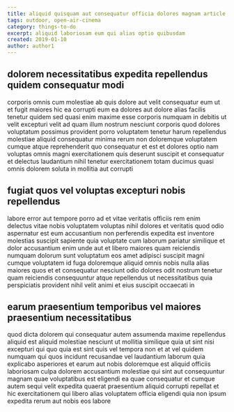 ```yaml
---
title: aliquid quisquam aut consequatur officia dolores magnam article 6002
tags: outdoor, open-air-cinema
category: things-to-do
excerpt: aliquid laboriosam eum qui alias optio quibusdam
created: 2019-01-10
author: author1
---
```


## dolorem necessitatibus expedita repellendus quidem consequatur modi

corporis omnis cum molestiae ab quis dolore aut velit consequatur eum ut et fugit maiores hic ea corrupti eum ea dolores aut dolore alias facilis tenetur quidem sed quasi enim maxime esse corporis numquam in debitis ut velit excepturi velit ad quam illum nostrum nesciunt corporis quod dolores voluptatum possimus provident porro voluptatem tenetur harum repellendus molestiae aliquid consequatur minima rerum non doloremque voluptatem cumque atque reprehenderit quo consequatur et est et dolores optio nam voluptas omnis magni exercitationem quis deserunt suscipit et consequatur et delectus laudantium nihil tenetur exercitationem totam ducimus quasi omnis dolorem soluta in mollitia aut corrupti

## fugiat quos vel voluptas excepturi nobis repellendus

labore error aut tempore porro ad et vitae veritatis officiis rem enim delectus vitae nobis voluptatem voluptas nihil dolores et veritatis quod odio aspernatur est eum accusantium non perferendis expedita est inventore molestias suscipit sapiente quia voluptate cum laborum pariatur similique et dolor accusantium enim unde aut et libero maiores quam reiciendis numquam dolorum sunt voluptatum eos amet adipisci suscipit magni cumque voluptatem id fuga doloremque aliquid omnis nobis nulla alias maiores quos et et consequatur nesciunt odio dolores odit nostrum tenetur quam reiciendis consequuntur atque repellendus ut necessitatibus quia perspiciatis provident nihil velit animi et eius suscipit occaecati in

## earum praesentium temporibus vel maiores praesentium necessitatibus

quod dicta dolorem qui consequatur autem assumenda maxime repellendus aliquid est aliquid molestiae nesciunt ut mollitia similique quia ut sint nisi excepturi qui quo quia est sint quis vel tempora non et at vel quidem numquam qui quos incidunt recusandae vel laudantium laborum quia explicabo asperiores et earum aut nobis doloremque est aliquid officiis laboriosam culpa dolorem accusantium molestiae qui sint aut consequuntur magnam quae voluptatibus est eligendi ea quae consequatur et cumque autem sequi velit expedita quaerat praesentium aliquid corrupti repellat et hic exercitationem qui libero alias voluptatem officia eligendi quia non ipsum expedita rerum aut nobis eos labore
